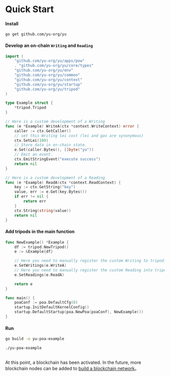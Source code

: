 # Quick Start

#### Install 
```
go get github.com/yu-org/yu
```  
#### Develop an on-chain `Writing` and `Reading`  
```go
import (
	"github.com/yu-org/yu/apps/pow"
	. "github.com/yu-org/yu/core/types"
	"github.com/yu-org/yu/env"
	"github.com/yu-org/yu/common"
	"github.com/yu-org/yu/context"
	"github.com/yu-org/yu/startup"
	"github.com/yu-org/yu/tripod"
)

type Example struct {
	*tripod.Tripod
}

// Here is a custom development of a Writing
func (e *Example) WriteA(ctx *context.WriteContext) error {
	caller := ctx.GetCaller()
	// set this Writing lei cost (lei and gas are synonymous)
	ctx.SetLei(100) 
	// Store data in on-chain state.
	e.Set(caller.Bytes(), []byte("yu")) 
	// Emit an event.
	ctx.EmitStringEvent("execute success")
	return nil
}

// Here is a custom development of a Reading
func (e *Example) ReadA(ctx *context.ReadContext) {
    key := ctx.GetString("key")
    value, err := e.Get(key.Bytes())
    if err != nil {
        return err
    }
    ctx.String(string(value))
    return nil
}

```
 
#### Add tripods in the main function

```go
func NewExample() *Example {
	df := tripod.NewTripod()
	e := &Example{df}

	// Here you need to manually register the custom Writing to tripod，
	e.SetWritings(e.WriteA)
	// Here you need to manually register the custom Reading into tripod
	e.SetReadings(e.ReadA)

	return e
}

func main() {
	poaConf := poa.DefaultCfg(0)
	startup.InitDefaultKernelConfig()
	startup.DefaultStartup(poa.NewPoa(poaConf), NewExample())
}
```


#### Run
```zsh
go build -o yu-poa-example

./yu-poa-example  
 
```

At this point, a blockchain has been activated. In the future, more blockchain nodes can be added to [build a blockchain network](5.5建立区块链网络.md)。